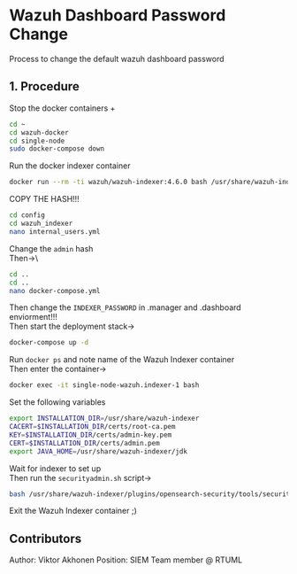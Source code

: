 # Wazuh Dashboard Password Change 

Process to change the default wazuh dashboard password

## 1. Procedure

Stop the docker containers +

```bash
cd ~
cd wazuh-docker
cd single-node
sudo docker-compose down
```

Run the docker indexer container

```bash
docker run --rm -ti wazuh/wazuh-indexer:4.6.0 bash /usr/share/wazuh-indexer/plugins/opensearch-security/tools/hash.sh
```

COPY THE HASH!!!

```bash
cd config
cd wazuh_indexer
nano internal_users.yml
```

Change the `admin` hash\
Then->\

```bash
cd ..
cd ..
nano docker-compose.yml
```

Then change the `INDEXER_PASSWORD` in .manager and .dashboard enviorment!!!\
Then start the deployment stack->

```bash
docker-compose up -d
```

Run `docker ps` and note name of the Wazuh Indexer container\
Then enter the container->

```bash
docker exec -it single-node-wazuh.indexer-1 bash
```

Set the following variables
```bash
export INSTALLATION_DIR=/usr/share/wazuh-indexer
CACERT=$INSTALLATION_DIR/certs/root-ca.pem
KEY=$INSTALLATION_DIR/certs/admin-key.pem
CERT=$INSTALLATION_DIR/certs/admin.pem
export JAVA_HOME=/usr/share/wazuh-indexer/jdk
```

Wait for indexer to set up\
Then run the `securityadmin.sh` script->

```bash
bash /usr/share/wazuh-indexer/plugins/opensearch-security/tools/securityadmin.sh -cd /usr/share/wazuh-indexer/opensearch-security/ -nhnv -cacert  $CACERT -cert $CERT -key $KEY -p 9200 -icl
```

Exit the Wazuh Indexer container ;)

## Contributors

Author: Viktor Akhonen
Position: SIEM Team member @ RTUML
